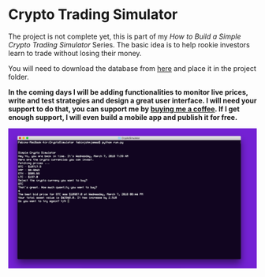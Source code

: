 # Crypto Trading Simulator
The project is not complete yet, this is part of my *How to  Build a Simple Crypto Trading Simulator* Series. The basic idea is to help rookie investors learn to trade without losing their money.

You will need to download the database from [here](https://drive.google.com/open?id=1OHhtrvOe-EWcX_8tipWo6tWYqkkYDkPw) and place it in the project folder. 

**In the coming days I will be adding functionalities to monitor live prices, write and test strategies and design a great user interface. I will need your support to do that, you can support me by [buying me a coffee](http://buymeacoffee.com/febin).
If I get enough support, I will even build a mobile app and publish it for free.**

![Screenshot](/screenshot.png)


